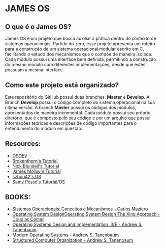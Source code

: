 # JAMES OS

## O que é o James OS?
  James OS é um projeto que busca auxiliar a prática dentro do contexto de sistemas operacionais. Partido do zero, esse projeto apresenta um roteiro para a construção de um sistema operacional modular escrito em C, facilitando o estudo dos mecanismos que o compõe de maneira isolada. Cada módulo possui uma interface bem definida, permitindo a construção do mesmo módulo com diferentes implementações, desde que estes possuam a mesma interface.

## Como este projeto está organizado?
  Este repositório do GitHub possui duas branches: **Master** e **Develop**. A Branch **Develop** possui o código completo do sistema operacional na sua última versão. A branch **Master** possui os códigos dos módulos, apresentados de maneira incremental. Cada módulo possui seu próprio diretório, que é composto pelo seu código e por um arquivo que possui informações teóricas e descrições de código importantes para o entendimento do módulo em questão.
  


## Resources:
  - [OSDEV](https://wiki.osdev.org)
  - [Brokenthorn's Tutorial](http://brokenthorn.com/Resources/OSDevIndex.html)
  - [Nick Blundell's Tutorial](https://www.cs.bham.ac.uk/~exr/lectures/opsys/10_11/lectures/os-dev.pdf)
  - [James Molloy's Tutorial](http://www.jamesmolloy.co.uk/tutorial_html)
  - [szhou42's OS](https://github.com/szhou42/osdev)
  - [Samy Pessé's Tutorial/OS](https://github.com/SamyPesse/How-to-Make-a-Computer-Operating-System)

## BOOKS:
  - [Sistemas Operacionais: Conceitos e Mecanismos - Carlos Maziero](http://wiki.inf.ufpr.br/maziero/doku.php?id=socm:start)
  - [Operating System DesignOperating System Design The Xinu Approach - Douglas Comer](https://xinu.cs.purdue.edu/)
  - [Operating Systems Design and Implementation, 3/E - Andrew S. Tanenbaum](https://media.pearsoncmg.com/bc/abp/cs-resources/products/product.html#product,isbn=0131429388)
  - [Modern Operating Systems - Andrew S. Tanenbaum](https://media.pearsoncmg.com/bc/abp/cs-resources/products/product.html#product,isbn=013359162X)
  - [Structured Computer Organization - Andrew S. Tanenbaum](https://media.pearsoncmg.com/bc/abp/cs-resources/products/product.html#product,isbn=0132916525)
